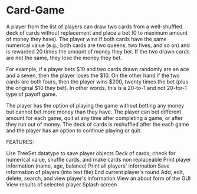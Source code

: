 # Card-Game
A player from the list of players can draw two cards from a well-shuffled deck of cards without replacement and place a bet (0 to maximum amount of money they have). The player wins if both cards have the same numerical value (e.g., both cards are two queens, two fives, and so on) and is rewarded 20 times the amount of money they bet. If the two drawn cards are not the same, they lose the money they bet.

For example, if a player bets $10 and two cards drawn randomly are an ace and a seven, then the player loses the $10. On the other hand if the two cards are both fours, then the player wins $200, twenty times the bet (plus the original $10 they bet). In other words, this is a 20-to-1 and not 20-for-1 type of payoff game.

The player has the option of playing the game without betting any money but cannot bet more money than they have. The player can bet different amount for each game, quit at any time after completing a game, or after they run out of money. The deck of cards is reshuffled after the each game and the player has an option to continue playing or quit.

FEATURES:

Use TreeSet datatype to save player objects
Deck of cards; check for numerical value, shuffle cards, and make cards non replaceable
Print player information (name, age, balance)
Print all players' information
Save information of players (into text file)
End current player's round
Add, edit, delete, search, and view player's information
View an about form of the GUI
View results of selected player
Splash screen
